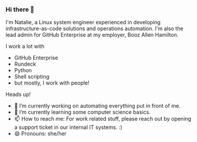 ### Hi there 👋

I'm Natalie, a Linux system engineer experienced in developing infrastructure-as-code solutions and operations automation.  I'm also the lead admin for GitHub Enterprise at my employer, Booz Allen Hamilton.

I work a lot with
- GitHub Enterprise
- Rundeck
- Python
- Shell scripting
- but mostly, I work with people!

Heads up!
- 🔭 I’m currently working on automating everything put in front of me.
- 🌱 I’m currently learning some computer science basics.
- 📫 How to reach me: For work related stuff, please reach out by opening a support ticket in our internal IT systems.  :)
- 😄 Pronouns: she/her
